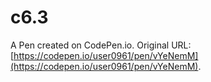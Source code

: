 # c6.3

A Pen created on CodePen.io. Original URL: [https://codepen.io/user0961/pen/vYeNemM](https://codepen.io/user0961/pen/vYeNemM).


